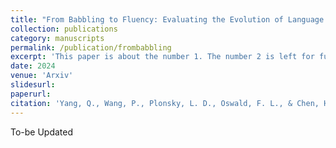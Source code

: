 ```yaml
---
title: "From Babbling to Fluency: Evaluating the Evolution of Language Models in Terms of Human Language Acquisition"
collection: publications
category: manuscripts
permalink: /publication/frombabbling
excerpt: 'This paper is about the number 1. The number 2 is left for future work.'
date: 2024
venue: 'Arxiv'
slidesurl: 
paperurl: 
citation: 'Yang, Q., Wang, P., Plonsky, L. D., Oswald, F. L., & Chen, H. (2024). From babbling to fluency: Evaluating the evolution of language models in terms of human language acquisition. arXiv. https://arxiv.org/abs/2410.13259'
---
```

To-be Updated